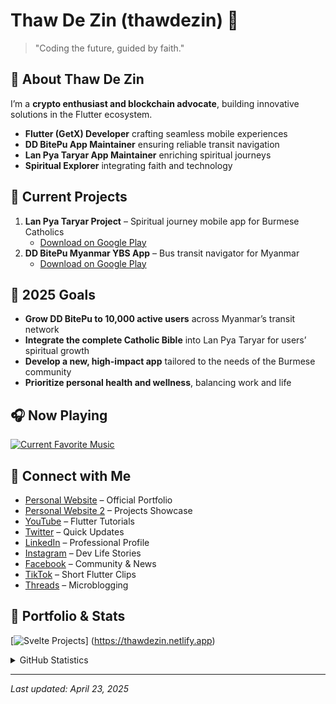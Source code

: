<!--
**thawdezin/thawdezin** is a ✨ _special_ ✨ repository because its `README.md` (this file) appears on your GitHub profile.

Here are some ideas to get you started:


-->

<!---
---
# Front Matter for GitHub Pages
# Enables Jekyll-based SEO enhancements (title, description, keywords)
title: "Thaw De Zin – Dart & Flutter Mobile Developer | Portfolio"
description: "Official portfolio and projects of Thaw De Zin. Explore Flutter, Dart tutorials, projects, and spiritual journey app for Burmese Catholics."
keywords: "thawdezin, thaw de zin, thawdizin, thaw di zin, Dart, Flutter, mobile developer, Lan Pya Taryar"
---
--->

# Thaw De Zin (thawdezin) 👋

> "Coding the future, guided by faith."

## 📖 About Thaw De Zin

I’m a **crypto enthusiast and blockchain advocate**, building innovative solutions in the Flutter ecosystem.

- **Flutter (GetX) Developer** crafting seamless mobile experiences
- **DD BitePu App Maintainer** ensuring reliable transit navigation
- **Lan Pya Taryar App Maintainer** enriching spiritual journeys
- **Spiritual Explorer** integrating faith and technology

## 🚀 Current Projects

1. **Lan Pya Taryar Project** – Spiritual journey mobile app for Burmese Catholics
   - [Download on Google Play](https://play.google.com/store/apps/details?id=com.thawdezin.lanpyataryar)
3. **DD BitePu Myanmar YBS App** – Bus transit navigator for Myanmar
   - [Download on Google Play](https://play.google.com/store/apps/details?id=com.thawdezin.bus_nexus_rader)

## 🎯 2025 Goals

- **Grow DD BitePu to 10,000 active users** across Myanmar’s transit network
- **Integrate the complete Catholic Bible** into Lan Pya Taryar for users’ spiritual growth
- **Develop a new, high-impact app** tailored to the needs of the Burmese community
- **Prioritize personal health and wellness**, balancing work and life

## 🎧 Now Playing

[![Current Favorite Music](https://encrypted-tbn0.gstatic.com/images?q=tbn:ANd9GcTNFL-W81Cjk2uo-W91DJFyRBslCEqi7O2KiQ&usqp=CAU "Thaw De Zin resting to music")]()

## 📡 Connect with Me

- [Personal Website](https://thawdezin.web.app) – Official Portfolio
- [Personal Website 2](https://thawdezin.netlify.app) – Projects Showcase
- [YouTube](https://youtube.com/@thawdezin) – Flutter Tutorials
- [Twitter](https://twitter.com/thawdezin25) – Quick Updates
- [LinkedIn](https://www.linkedin.com/in/thawdezin/) – Professional Profile
- [Instagram](https://www.instagram.com/thawdezin/) – Dev Life Stories
- [Facebook](https://www.facebook.com/thawdezin/) – Community & News
- [TikTok](https://www.tiktok.com/@thawdezin24/) – Short Flutter Clips
- [Threads](https://www.threads.net/@thawdezin) – Microblogging

## 📂 Portfolio & Stats

[![Svelte Projects](https://res.cloudinary.com/practicaldev/image/fetch/s--DuXb08hS--/c_imagga_scale,f_auto,fl_progressive,h_210,q_auto,w_500/https://dev-to-uploads.s3.amazonaws.com/uploads/articles/0bfv7q8e34q58aql75pb.png "Thaw De Zin Svelte showcase")] (https://thawdezin.netlify.app)

<details>
  <summary>GitHub Statistics</summary>

  ![GitHub Stats](https://github-readme-stats.codestackr.vercel.app/api?username=thawdezin&show_icons=true&hide_border=true&title_color=0EFDE3&icon_color=0EFDE3)

</details>

---

*Last updated: April 23, 2025*







